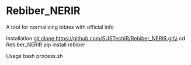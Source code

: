 # Rebiber_NERIR
A tool for normalizing bibtex with official info


Installation 
[git clone ](https://github.com/SUSTechIR/Rebiber_NERIR.git)https://github.com/SUSTechIR/Rebiber_NERIR.git\\
cd Rebiber_NERIR
pip install rebiber


Usage
bash process.sh
